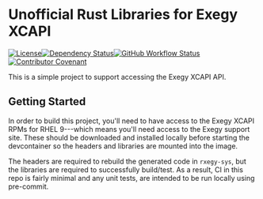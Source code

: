 # Unofficial Rust Libraries for Exegy XCAPI

[![License][license-image]][license-link]<!--
-->[![Dependency Status][deps-image]][deps-link]<!--
-->[![GitHub Workflow Status][gha-image]][gha-link]<!--
-->[![Contributor Covenant][conduct-image]][conduct-link]

This is a simple project to support accessing the Exegy XCAPI API.

## Getting Started

In order to build this project, you'll need to have access to the Exegy XCAPI RPMs for RHEL 9---which means you'll need access to the Exegy support site. These should be downloaded and installed locally before starting the devcontainer so the headers and libraries are mounted into the image.

The headers are required to rebuild the generated code in `rxegy-sys`, but the libraries are required to successfully build/test. As a result, CI in this repo is fairly minimal and any unit tests, are intended to be run locally using pre-commit.

[license-image]: https://img.shields.io/crates/l/rxegy?style=flat-square
[license-link]: LICENSE
[deps-image]: https://deps.rs/repo/github/jcape/rxegy/status.svg?style=flat-square
[deps-link]: https://deps.rs/repo/github/jcape/rxegy
[gha-image]: https://img.shields.io/github/actions/workflow/status/jcape/rxegy/ci.yml?branch=main&style=flat-square
[gha-link]: https://github.com/jcape/rxegy/actions/workflows/ci.yml?query=branch%3Amain
[conduct-image]: https://img.shields.io/badge/Contributor%20Covenant-2.1-4baaaa.svg?style=flat-square
[conduct-link]: CODE_OF_CONDUCT.md
